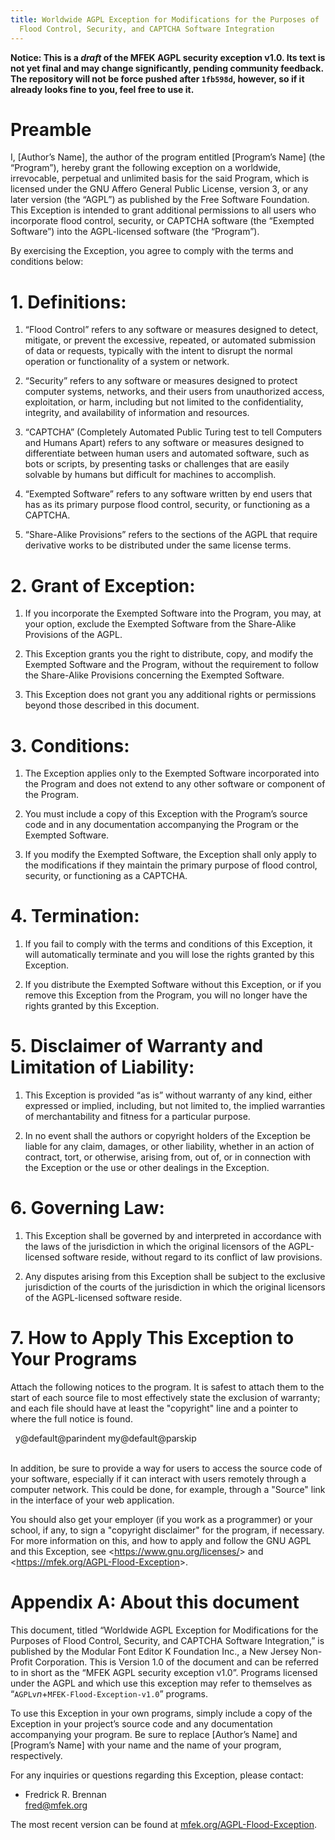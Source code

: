 ```yaml
---
title: Worldwide AGPL Exception for Modifications for the Purposes of
  Flood Control, Security, and CAPTCHA Software Integration
---
```


**Notice: This is a *draft* of the MFEK AGPL security exception v1.0.
Its text is not yet final and may change significantly, pending
community feedback. The repository will not be force pushed after
`1fb598d`, however, so if it already looks fine to you, feel free to use
it.**

# Preamble

I, \[Author’s Name\], the author of the program entitled \[Program’s
Name\] (the “Program”), hereby grant the following exception on a
worldwide, irrevocable, perpetual and unlimited basis for the said
Program, which is licensed under the GNU Affero General Public License,
version 3, or any later version (the “AGPL”) as published by the Free
Software Foundation. This Exception is intended to grant additional
permissions to all users who incorporate flood control, security, or
CAPTCHA software (the “Exempted Software”) into the AGPL-licensed
software (the “Program”).

By exercising the Exception, you agree to comply with the terms and
conditions below:

# 1. Definitions:

1.  “Flood Control” refers to any software or measures designed to
    detect, mitigate, or prevent the excessive, repeated, or automated
    submission of data or requests, typically with the intent to disrupt
    the normal operation or functionality of a system or network.

2.  “Security” refers to any software or measures designed to protect
    computer systems, networks, and their users from unauthorized
    access, exploitation, or harm, including but not limited to the
    confidentiality, integrity, and availability of information and
    resources.

3.  “CAPTCHA” (Completely Automated Public Turing test to tell Computers
    and Humans Apart) refers to any software or measures designed to
    differentiate between human users and automated software, such as
    bots or scripts, by presenting tasks or challenges that are easily
    solvable by humans but difficult for machines to accomplish.

4.  “Exempted Software” refers to any software written by end users that
    has as its primary purpose flood control, security, or functioning
    as a CAPTCHA.

5.  “Share-Alike Provisions” refers to the sections of the AGPL that
    require derivative works to be distributed under the same license
    terms.

# 2. Grant of Exception:

1.  If you incorporate the Exempted Software into the Program, you may,
    at your option, exclude the Exempted Software from the Share-Alike
    Provisions of the AGPL.

2.  This Exception grants you the right to distribute, copy, and modify
    the Exempted Software and the Program, without the requirement to
    follow the Share-Alike Provisions concerning the Exempted Software.

3.  This Exception does not grant you any additional rights or
    permissions beyond those described in this document.

# 3. Conditions:

1.  The Exception applies only to the Exempted Software incorporated
    into the Program and does not extend to any other software or
    component of the Program.

2.  You must include a copy of this Exception with the Program’s source
    code and in any documentation accompanying the Program or the
    Exempted Software.

3.  If you modify the Exempted Software, the Exception shall only apply
    to the modifications if they maintain the primary purpose of flood
    control, security, or functioning as a CAPTCHA.

# 4. Termination:

1.  If you fail to comply with the terms and conditions of this
    Exception, it will automatically terminate and you will lose the
    rights granted by this Exception.

2.  If you distribute the Exempted Software without this Exception, or
    if you remove this Exception from the Program, you will no longer
    have the rights granted by this Exception.

# 5. Disclaimer of Warranty and Limitation of Liability:

1.  This Exception is provided “as is” without warranty of any kind,
    either expressed or implied, including, but not limited to, the
    implied warranties of merchantability and fitness for a particular
    purpose.

2.  In no event shall the authors or copyright holders of the Exception
    be liable for any claim, damages, or other liability, whether in an
    action of contract, tort, or otherwise, arising from, out of, or in
    connection with the Exception or the use or other dealings in the
    Exception.

# 6. Governing Law:

1.  This Exception shall be governed by and interpreted in accordance
    with the laws of the jurisdiction in which the original licensors of
    the AGPL-licensed software reside, without regard to its conflict of
    law provisions.

2.  Any disputes arising from this Exception shall be subject to the
    exclusive jurisdiction of the courts of the jurisdiction in which
    the original licensors of the AGPL-licensed software reside.

# 7. How to Apply This Exception to Your Programs

Attach the following notices to the program. It is safest to attach them
to the start of each source file to most effectively state the exclusion
of warranty; and each file should have at least the "copyright" line and
a pointer to where the full notice is found.

  y@default@parindent my@default@parskip

   
In addition, be sure to provide a way for users to access the source
code of your software, especially if it can interact with users remotely
through a computer network. This could be done, for example, through a
"Source" link in the interface of your web application.

You should also get your employer (if you work as a programmer) or your
school, if any, to sign a "copyright disclaimer" for the program, if
necessary. For more information on this, and how to apply and follow the
GNU AGPL and this Exception, see \<<https://www.gnu.org/licenses/>\> and
\<<https://mfek.org/AGPL-Flood-Exception>\>.

# Appendix A: About this document

This document, titled “Worldwide AGPL Exception for Modifications for
the Purposes of Flood Control, Security, and CAPTCHA Software
Integration,” is published by the Modular Font Editor K Foundation Inc.,
a New Jersey Non-Profit Corporation. This is Version 1.0 of the document
and can be referred to in short as the “MFEK AGPL security exception
v1.0”. Programs licensed under the AGPL and which use this exception may
refer to themselves as “`AGPLv`$n$$+$`MFEK-Flood-Exception-v1.0`”
programs.

To use this Exception in your own programs, simply include a copy of the
Exception in your project’s source code and any documentation
accompanying your program. Be sure to replace \[Author’s Name\] and
\[Program’s Name\] with your name and the name of your program,
respectively.

For any inquiries or questions regarding this Exception, please contact:

- Fredrick R. Brennan  
  <fred@mfek.org>

The most recent version can be found at
<a href="mfek.org/AGPL-Flood-Exception"
class="uri">mfek.org/AGPL-Flood-Exception</a>.
